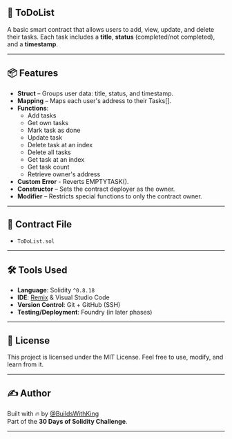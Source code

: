 ## 🚀 ToDoList

A basic smart contract that allows users to add, view, update, and delete their tasks. Each task includes a **title**, **status** (completed/not completed), and a **timestamp**.

---

## 📦 Features

- **Struct** – Groups user data: title, status, and timestamp.
- **Mapping** – Maps each user's address to their Tasks[].
- **Functions**:
  - Add tasks
  - Get own tasks
  - Mark task as done
  - Update task
  - Delete task at an index
  - Delete all tasks
  - Get task at an index
  - Get task count
  - Retrieve owner's address
- **Custom Error** - Reverts EMPTYTASK().
- **Constructor** – Sets the contract deployer as the owner.
- **Modifier** – Restricts special functions to only the contract owner.

---

## 📁 Contract File

- `ToDoList.sol`

---

## 🛠 Tools Used

- **Language**: Solidity `^0.8.18`
- **IDE**: [Remix](https://remix.ethereum.org/) & Visual Studio Code
- **Version Control**: Git + GitHub (SSH)
- **Testing/Deployment**: Foundry (in later phases)

---

## 📄 License

This project is licensed under the MIT License. Feel free to use, modify, and learn from it.

---

## ✍ Author

Built with 🔥 by [@BuildsWithKing](https://github.com/BuildsWithKing)  
Part of the **30 Days of Solidity Challenge**.

---
